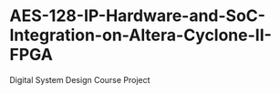 # AES-128-IP-Hardware-and-SoC-Integration-on-Altera-Cyclone-II-FPGA
Digital System Design Course Project
